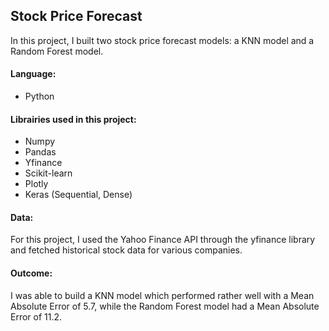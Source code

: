 ## Stock Price Forecast

In this project, I built two stock price forecast models: a KNN model and a Random Forest model.

#### Language:
- Python

#### Librairies used in this project:
- Numpy
- Pandas
- Yfinance
- Scikit-learn
- Plotly
- Keras (Sequential, Dense)

#### Data:
For this project, I used the Yahoo Finance API through the yfinance library and fetched historical stock data for various companies. 

#### Outcome:
I was able to build a KNN model which performed rather well with a Mean Absolute Error of 5.7, while the Random Forest model had a Mean Absolute Error of 11.2.
